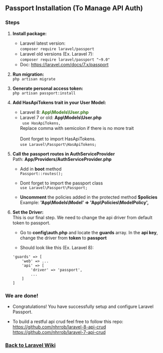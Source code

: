 ## Passport Installation (To Manage API Auth)

### Steps
1. **Install package:** 
    - Laravel latest version: <br>
``` composer require laravel/passport ```
    - Laravel old versions (Ex. Laravel 7): <br> 
``` composer require laravel/passport "~9.0" ```
    - Doc: https://laravel.com/docs/7.x/passport 

2. **Run migration:** <br>
``` php artisan migrate ```

3. **Generate personal access token:** <br>
``` php artisan passport:install ```

4. **Add HasApiTokens trait in your User Model:**
    - Laravel 8: <span style="color:#38761D">**App\Models\User.php**</span>
    - Laravel 7 or old: **App\Models\User.php**<br>
    ``` use HasApiTokens,```<br> 
    Replace comma with semicolon if there is no more trait <br><br> 
    Dont forget to import HasApiTokens. <br> 
    ``` use Laravel\Passport\HasApiTokens; ```

5. **Call the passport routes in AuthServiceProvider** <br>
Path: **App/Providers/AuthServiceProvider.php**<br>
    - Add in **boot** method <br>
    ``` Passport::routes(); ```

    - Dont forget to import the passport class <br>
    ``` use Laravel\Passport\Passport; ```

    - **Uncomment** the policies added in the protected method **$policies** <br>
    Example: **'App\Models\Model' => 'App\Policies\ModelPolicy',**

6. **Set the Driver:** <br>
This is our final step. We need to change the api driver from default token to passport.<br>
    - Go to **config\auth.php** and locate the **guards** array. In the **api key**, change the driver from **token** to **passport** <br>

    - Should look like this (Ex. Laravel 8):
    ```
    'guards' => [
        'web' => ...
        'api' => [
            'driver' => 'passport',
            ...
        ]
    ]
    ```


### We are done!

- Congratulations! You have successfully setup and configure Laravel Passport. <br>

- To build a restful api crud feel free to follow this repo: <br>
<a href="https://github.com/nhrrob/laravel-8-api-crud">https://github.com/nhrrob/laravel-8-api-crud </a> <br>
<a href="https://github.com/nhrrob/laravel-7-api-crud">https://github.com/nhrrob/laravel-7-api-crud</a>



### <a href='https://github.com/nhrrob/laravelwiki'>Back to Laravel Wiki</a>